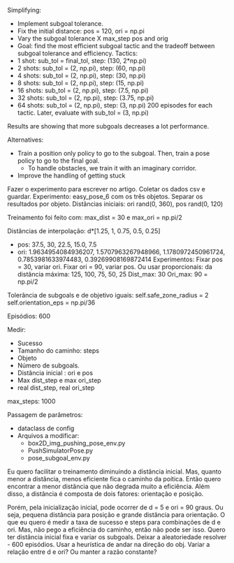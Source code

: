 Simplifying:
- Implement subgoal tolerance.
- Fix the initial distance: pos = 120, ori = np.pi
- Vary the subgoal tolerance X max_step pos and orig
- Goal: find the most efficient subgoal tactic and the tradeoff between subgoal tolerance and efficiency.
Tactics:
- 1 shot: sub_tol = final_tol, step: (130, 2*np.pi)
- 2 shots: sub_tol = (2, np.pi), step: (60, np.pi)
- 4 shots: sub_tol = (2, np.pi), step: (30, np.pi)
- 8 shots: sub_tol = (2, np.pi), step: (15, np.pi)
- 16 shots: sub_tol = (2, np.pi), step: (7.5, np.pi)
- 32 shots: sub_tol = (2, np.pi), step: (3.75, np.pi)
- 64 shots: sub_tol = (2, np.pi), step: (3, np.pi)
200 episodes for each tactic.
Later, evaluate with sub_tol = (3, np.pi)

Results are showing that more subgoals decreases a lot performance.

Alternatives:
- Train a position only policy to go to the subgoal. Then, train a pose policy to go to the final goal.
    - To handle obstacles, we train it with an imaginary corridor.
- Improve the handling of getting stuck    







Fazer o experimento para escrever no artigo. Coletar os dados csv e guardar.
Experimento:
easy_pose_6 com os três objetos. Separar os resultados por objeto.
Distâncias iniciais: ori rand(0, 360), pos rand(0, 120)

Treinamento foi feito com: max_dist = 30 e max_ori = np.pi/2

Distâncias de interpolação: d*[1.25, 1, 0.75, 0.5, 0.25]
- pos: 37.5, 30, 22.5, 15.0, 7.5
- ori: 1.9634954084936207, 1.5707963267948966, 1.1780972450961724, 0.7853981633974483, 0.39269908169872414
Experimentos: Fixar pos = 30, variar ori. Fixar ori = 90, variar pos.
Ou usar proporcionais: da distância máxima: 125, 100, 75, 50, 25
Dist_max: 30
Ori_max: 90 = np.pi/2


Tolerância de subgoals e de objetivo iguais:
self.safe_zone_radius = 2
self.orientation_eps = np.pi/36

Episódios: 600

Medir:
- Sucesso
- Tamanho do caminho: steps
- Objeto
- Número de subgoals.
- Distância inicial : ori e pos
- Max dist_step e max ori_step
- real dist_step, real ori_step

max_steps: 1000


Passagem de parâmetros:
- dataclass de config
- Arquivos a modificar:
    - box2D_img_pushing_pose_env.py
    - PushSimulatorPose.py
    - pose_subgoal_env.py


Eu quero facilitar o treinamento diminuindo a distância inicial.
Mas, quanto menor a distância, menos eficiente fica o caminho da poítica.
Então quero encontrar a menor distância que não degrada muito a eficiência.
Além disso, a distância é composta de dois fatores: orientação e posição.

Porém, pela inicialização inicial, pode ocorrer de d = 5 e ori = 90 graus.
Ou seja, pequena distância para posição e grande distância para orientação.
O que eu quero é medir a taxa de sucesso e steps para combinações de d e ori.
Mas, não pego a eficiência do caminho, então não pode ser isso.
Quero ter distância inicial fixa e variar os subgoals.
Deixar a aleatoriedade resolver - 600 episódios. Usar a heurística de andar na direção do obj.
Variar a relação entre d e ori? Ou manter a razão constante?

